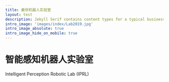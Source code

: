 ```yaml
---
title: 姜欣机器人实验室
layout: test
description: Jekyll Serif contains content types for a typical business website. The theme is fully responsive, blazing fast and artfully illustrated.
intro_image: 'images/index/Lab2019.jpg'
intro_image_absolute: true
intro_image_hide_on_mobile: true
---
```


# 智能感知机器人实验室

Intelligent Perception Robotic Lab (IPRL)
